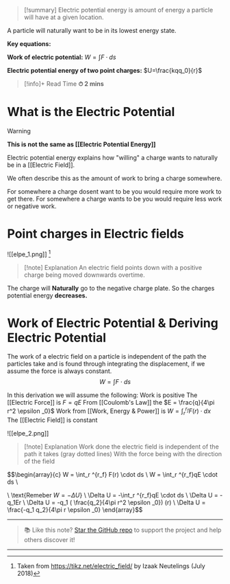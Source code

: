 
>[!summary]
Electric potential energy is amount of energy a particle will have at a given location.
>
A particle will naturally want to be in its lowest energy state.
>
**Key equations:**
>
**Work of electric potential:**
$W = \int{F \cdot ds}$
>
**Electric potential energy of two point charges:**
$U=\frac{kqq_0}{r}$

>[!info]+ Read Time
**⏱ 2 mins**

# What is the Electric Potential 
>[!warning]
**This is not the same as [[Electric Potential Energy]]**

Electric potential energy explains how "willing" a charge wants to naturally be in a [[Electric Field]]. 

We often describe this as the amount of work to bring a charge somewhere. 

For somewhere a charge dosent want to be you would require more work to get there.
For somewhere a charge wants to be you would require less work or negative work.

# Point charges in Electric fields
![[elpe_1.png]]
[^1]
>[!note] Explanation
An electric field points down with a positive charge being moved downwards overtime.

The charge will **Naturally** go to the negative charge plate. So the charges potential energy **decreases.**
# Work of Electric Potential & Deriving Electric Potential  
The work of a electric field on a particle is independent of the path the particles take and is found through integrating the displacement, if we assume the force is always constant.
$$W = \int{F \cdot ds}$$

In this derivation we will assume the following:
Work is positive
The [[Electric Force]] is $F = qE$
From [[Coulomb's Law]] the $E = \frac{q}{4\pi r^2 \epsilon _0}$
Work from [[Work, Energy & Power]] is $W = \int_r ^{r_f} F(r) \cdot dx$
The [[Electric Field]] is constant 

![[elpe_2.png]]
>[!note] Explanation
Work done the electric field is independent of the path it takes (gray dotted lines)
With the force being with the direction of the field 

$$\begin{array}{c}
W = \int_r ^{r_f} F(r) \cdot ds \\ 
W = \int_r ^{r_f}qE \cdot ds \\ 

\\
\text{Remeber $W = -\Delta U$} \\ 
\Delta U = -\int_r ^{r_f}qE \cdot ds  \\ 
\Delta U = -q_1Er \\ 
\Delta U = -q_1 ( \frac{q_2}{4\pi r^2 \epsilon _0}) (r) \\ 
\Delta U = \frac{-q_1 q_2}{4\pi r \epsilon _0}
\end{array}$$


[^1]: Taken from https://tikz.net/electric_field/ by Izaak Neutelings (July 2018)

---

> 📚 Like this note? [Star the GitHub repo](https://github.com/rajeevphysics/Obsidan-MathMatter) to support the project and help others discover it!

---

